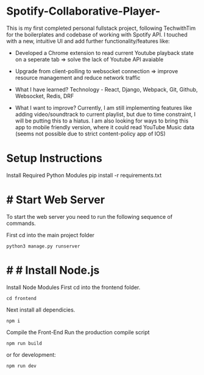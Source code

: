 # Spotify-Collaborative-Player-
This is my first completed personal fullstack project, following TechwithTim for the boilerplates and codebase of working with Spotify API. I touched with a new, intuitive UI and add further functionality/features like:

  - Developed a Chrome extension to read current Youtube playback state on a seperate tab => solve the lack of Youtube API avaiable
  - Upgrade from client-polling to websocket connection => improve resource management and reduce network traffic

- What I have learned?
Technology - React, Django, Webpack, Git, Github, Websocket, Redis, DRF

- What I want to improve?
Currently, I am still implementing features like adding video/soundtrack to current playlist, but due to time constraint, I will be putting this to a hiatus. I am also looking for ways to bring this app to mobile friendly version, where it could read YouTube Music data (seems not possible due to strict content-policy app of IOS)

# Setup Instructions
Install Required Python Modules
pip install -r requirements.txt

# # Start Web Server
To start the web server you need to run the following sequence of commands.

First cd into the main project folder 

```
python3 manage.py runserver
```

# # # Install Node.js
Install Node Modules
First cd into the frontend folder.

```
cd frontend
```

Next install all dependicies.
```
npm i
```
Compile the Front-End
Run the production compile script

```
npm run build
```
or for development:
```
npm run dev
```


